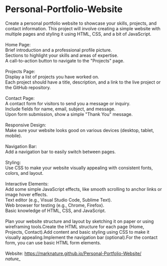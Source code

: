 # Personal-Portfolio-Website
Create a personal portfolio website to showcase your skills, projects, and contact information. This project will involve creating a simple website with multiple pages and styling it using HTML, CSS, and a bit of JavaScript.<br><br>
Home Page:<br>
Brief introduction and a professional profile picture.<br>
Sections to highlight your skills and areas of expertise.<br>
A call-to-action button to navigate to the "Projects" page.<br><br>
Projects Page:<br>
Display a list of projects you have worked on.<br>
Each project should have a title, description, and a link to the live project or the GitHub repository.<br><br>
Contact Page:<br>
A contact form for visitors to send you a message or inquiry.<br>
Include fields for name, email, subject, and message.<br>
Upon form submission, show a simple "Thank You" message.<br><br>
Responsive Design:<br>
Make sure your website looks good on various devices (desktop, tablet, mobile).<br><br>
Navigation Bar:<br>
Add a navigation bar to easily switch between pages.<br><br>
Styling:<br>
Use CSS to make your website visually appealing with consistent fonts, colors, and layout.<br><br>
Interactive Elements:<br>
Add some simple JavaScript effects, like smooth scrolling to anchor links or image hover effects.<br>
Text editor (e.g., Visual Studio Code, Sublime Text).<br>
Web browser for testing (e.g., Chrome, Firefox).<br>
Basic knowledge of HTML, CSS, and JavaScript.<br><br>
Plan your website structure and layout by sketching it on paper or using wireframing tools.Create the HTML structure for each page (Home, Projects, Contact).Add content and basic styling using CSS to make it visually appealing.Implement the navigation bar (optional).For the contact form, you can use basic HTML form elements.<br>
<br>Website: https://marknature.github.io/Personal-Portfolio-Website/<br>
*nature_*
